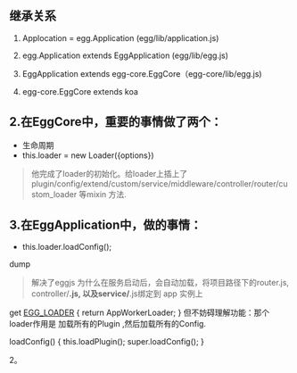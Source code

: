
## 继承关系

1. Applocation = egg.Application (egg/lib/application.js)

2. egg.Application extends EggApplication (egg/lib/egg.js)

3. EggApplication extends egg-core.EggCore（egg-core/lib/egg.js)

4. egg-core.EggCore extends koa

## 2.在EggCore中，重要的事情做了两个：

+ 生命周期
+ this.loader = new Loader({options})
> 他完成了loader的初始化。给loader上插上了 plugin/config/extend/custom/service/middleware/controller/router/custom_loader 等mixin 方法.

## 3.在EggApplication中，做的事情：

+ this.loader.loadConfig();

dump

> 解决了eggjs 为什么在服务启动后，会自动加载，将项目路径下的router.js, controller/**.js, 以及service/**.js绑定到 app 实例上



get [EGG_LOADER]() {
  return AppWorkerLoader;
}
但不妨碍理解功能：那个loader作用是 加载所有的Plugin ,然后加载所有的Config.

  loadConfig() {
    this.loadPlugin();
    super.loadConfig();
  }


2。

